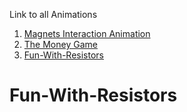 Link to all Animations
1. [Magnets Interaction Animation](https://github.com/convosyn/Magnets)
2. [The Money Game](https://github.com/convosyn/The-Money-Game/)
3. [Fun-With-Resistors](https://github.com/convosyn/Fun-With-resistors)

# Fun-With-Resistors
